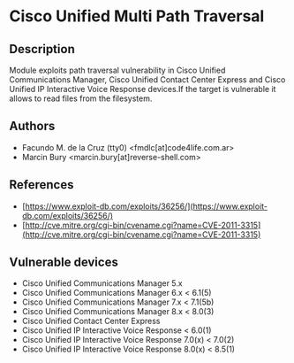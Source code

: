 # Cisco Unified Multi Path Traversal

## Description
Module exploits path traversal vulnerability in Cisco Unified Communications Manager, Cisco Unified Contact Center Express and Cisco Unified IP Interactive Voice Response devices.If the target is vulnerable it allows to read files from the filesystem.

## Authors
* Facundo M. de la Cruz (tty0) <fmdlc[at]code4life.com.ar>
* Marcin Bury <marcin.bury[at]reverse-shell.com>

## References
* [https://www.exploit-db.com/exploits/36256/](https://www.exploit-db.com/exploits/36256/)
* [http://cve.mitre.org/cgi-bin/cvename.cgi?name=CVE-2011-3315](http://cve.mitre.org/cgi-bin/cvename.cgi?name=CVE-2011-3315)

## Vulnerable devices
* Cisco Unified Communications Manager 5.x
* Cisco Unified Communications Manager 6.x < 6.1(5)
* Cisco Unified Communications Manager 7.x < 7.1(5b)
* Cisco Unified Communications Manager 8.x < 8.0(3)
* Cisco Unified Contact Center Express
* Cisco Unified IP Interactive Voice Response < 6.0(1)
* Cisco Unified IP Interactive Voice Response 7.0(x) < 7.0(2)
* Cisco Unified IP Interactive Voice Response 8.0(x) < 8.5(1)
